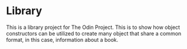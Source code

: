 # Library

This is a library project for The Odin Project. This is to show how object constructors can be utilized to create many object that 
share a common format, in this case, information about a book.
